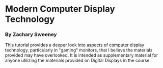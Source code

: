 # Modern Computer Display Technology

### By Zachary Sweeney

This tutorial provides a deeper look into aspects of computer display technology, particularly in "gaming" monitors, that I believe the materials provided may have
overlooked. 
It is intended as supplementary material for anyone utilizing the materials provided on Digital Displays in the course.
